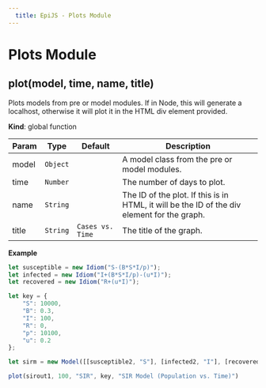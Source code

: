 ```yaml
---
  title: EpiJS - Plots Module
---
```


 # Plots Module

<a name="plot"></a>

## plot(model, time, name, title)
Plots models from pre or model modules. If in Node, this will generate a localhost, otherwise it will plot it in the HTML div element provided.

**Kind**: global function  

| Param | Type | Default | Description |
| --- | --- | --- | --- |
| model | <code>Object</code> |  | A model class from the pre or model modules. |
| time | <code>Number</code> |  | The number of days to plot. |
| name | <code>String</code> |  | The ID of the plot. If this is in HTML, it will be the ID of the div element for the graph. |
| title | <code>String</code> | <code>Cases vs. Time</code> | The title of the graph. |

**Example**  
```js
let susceptible = new Idiom("S-(B*S*I/p)");
let infected = new Idiom("I+(B*S*I/p)-(u*I)");
let recovered = new Idiom("R+(u*I)");

let key = {
    "S": 10000,
    "B": 0.3,
    "I": 100,
    "R": 0,
    "p": 10100,
    "u": 0.2
};

let sirm = new Model([[susceptible2, "S"], [infected2, "I"], [recovered2, "R"]])

plot(sirout1, 100, "SIR", key, "SIR Model (Population vs. Time)")
```
